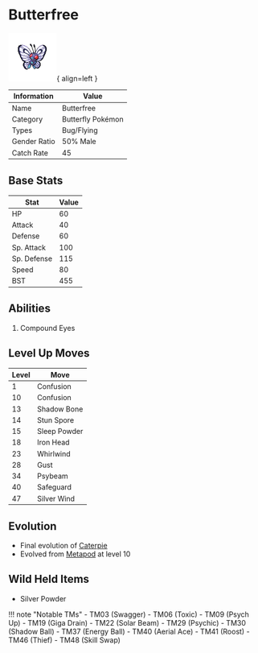 # Butterfree

![Butterfree](../images/pokemon/12.png){ align=left }

| Information | Value |
|------------|--------|
| Name | Butterfree |
| Category | Butterfly Pokémon |
| Types | Bug/Flying |
| Gender Ratio | 50% Male |
| Catch Rate | 45 |

## Base Stats

| Stat | Value |
|------|-------|
| HP | 60 |
| Attack | 40 |
| Defense | 60 |
| Sp. Attack | 100 |
| Sp. Defense | 115 |
| Speed | 80 |
| BST | 455 |

## Abilities
1. Compound Eyes

## Level Up Moves
| Level | Move |
|-------|------|
| 1 | Confusion |
| 10 | Confusion |
| 13 | Shadow Bone |
| 14 | Stun Spore |
| 15 | Sleep Powder |
| 18 | Iron Head |
| 23 | Whirlwind |
| 28 | Gust |
| 34 | Psybeam |
| 40 | Safeguard |
| 47 | Silver Wind |

## Evolution
- Final evolution of [Caterpie](010-caterpie.md)
- Evolved from [Metapod](011-metapod.md) at level 10

## Wild Held Items
- Silver Powder

!!! note "Notable TMs"
    - TM03 (Swagger)
    - TM06 (Toxic)
    - TM09 (Psych Up)
    - TM19 (Giga Drain)
    - TM22 (Solar Beam)
    - TM29 (Psychic)
    - TM30 (Shadow Ball)
    - TM37 (Energy Ball)
    - TM40 (Aerial Ace)
    - TM41 (Roost)
    - TM46 (Thief)
    - TM48 (Skill Swap)
